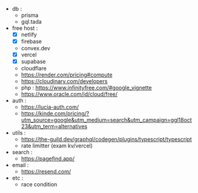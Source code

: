 - db :
  - prisma
  - gql.tada
- free host :
  - [x] netlify
  - [x] firebase
  - convex.dev
  - [x] vercel
  - [x] supabase
  - cloudflare
  - https://render.com/pricing#compute
  - https://cloudinary.com/developers
  - php : https://www.infinityfree.com/#google_vignette
  - https://www.oracle.com/id/cloud/free/
- auth :
  - https://lucia-auth.com/
  - https://kinde.com/pricing/?utm_source=google&utm_medium=search&utm_campaign=ggl18oct23&utm_term=alternatives
- utils :
  - https://the-guild.dev/graphql/codegen/plugins/typescript/typescript
  - rate limitter (exam kv/vercel)
- search :
  - https://pagefind.app/
- email :
  - https://resend.com/
- etc :
  - race condition
